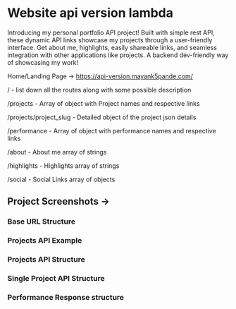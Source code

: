 # Website api version lambda

Introducing my personal portfolio API project! Built with simple rest API, these dynamic API links showcase my projects through a user-friendly interface. Get about me, highlights, easily shareable links, and seamless integration with other applications like projects. A backend dev-friendly way of showcasing my work!

Home/Landing Page -> https://api-version.mayank5pande.com/

/ - list down all the routes along with some possible description

/projects - Array of object with Project names and respective links

/projects/project_slug - Detailed object of the project json details

/performance - Array of object with performance names and respective links

/about - About me array of strings

/highlights - Highlights array of strings

/social - Social Links array of objects

## Project Screenshots ->

### Base URL Structure

### Projects API Example

### Projects API Structure

### Single Project API Structure


### Performance Response structure